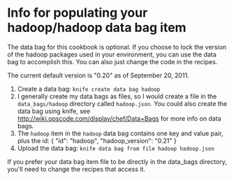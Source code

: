 # Info for populating your hadoop/hadoop data bag item

The data bag for this cookbook is optional. If you choose to lock the version of the hadoop packages used in your 
environment, you can use the data bag to accomplish this. You can also just change the code in the recipes.

The current default version is "0.20" as of September 20, 2011.

1. Create a data bag: `knife create data bag hadoop`
2. I generally create my data bags as files, so I would create a file in the `data_bags/hadoop` directory called `hadoop.json`. You could also create the data bag using knife, see http://wiki.opscode.com/display/chef/Data+Bags for more info on data bags.
3. The `hadoop` item in the `hadoop` data bag contains one key and value pair, plus the id:
    {
      "id": "hadoop",
      "hadoop_version": "0.21"
    }
4. Upload the data bag: `knife data bag from file hadoop hadoop.json`

If you prefer your data bag item file to be directly in the data_bags directory, you'll need to change the recipes that access it.

